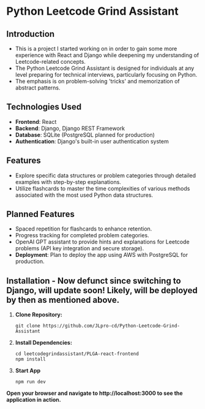 # Python Leetcode Grind Assistant

## Introduction
- This is a project I started working on in order to gain some more experience with React and Django while deepening my understanding of Leetcode-related concepts.
- The Python Leetcode Grind Assistant is designed for individuals at any level preparing for technical interviews, particularly focusing on Python.
- The emphasis is on problem-solving 'tricks' and memorization of abstract patterns.

## Technologies Used
- **Frontend**: React
- **Backend**: Django, Django REST Framework
- **Database**: SQLite (PostgreSQL planned for production)
- **Authentication**: Django's built-in user authentication system

## Features
- Explore specific data structures or problem categories through detailed examples with step-by-step explanations.
- Utilize flashcards to master the time complexities of various methods associated with the most used Python data structures.

## Planned Features
- Spaced repetition for flashcards to enhance retention.
- Progress tracking for completed problem categories.
- OpenAI GPT assistant to provide hints and explanations for Leetcode problems (API key integration and secure storage).
- **Deployment**: Plan to deploy the app using AWS with PostgreSQL for production.

## Installation - Now defunct since switching to Django, will update soon! Likely, will be deployed by then as mentioned above.
1. **Clone Repository:**
 
   ```
   git clone https://github.com/JLpro-cd/Python-Leetcode-Grind-Assistant
   ```

2. **Install Dependencies:**

   ```
   cd leetcodegrindassistant/PLGA-react-frontend
   npm install
   ```

3. **Start App**

    ```
   npm run dev
   ```
**Open your browser and navigate to http://localhost:3000 to see the application in action.**

   

  
